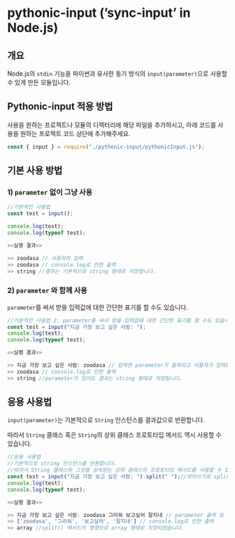 # pythonic-input (’sync-input’ in Node.js)

## 개요

Node.js의 ```stdin``` 기능을 파이썬과 유사한 동기 방식의 ```input(parameter)```으로 사용할 수 있게 만든 모듈입니다. 

## Pythonic-input 적용 방법

사용을 원하는 프로젝트나 모듈의 디렉터리에 해당 파일을 추가하시고, 아래 코드를 사용을 원하는 프로젝트 코드 상단에 추가해주세요.

```jsx
const { input } = require("./pythonic-input/pythonicInput.js");
```

## 기본 사용 방법

### 1) ```parameter``` 없이 그냥 사용

```jsx
//기본적인 사용법
const test = input();

console.log(test);
console.log(typeof test);
```

```jsx
<<실행 결과>>

>> zoodasa // 사용자의 입력
>> zoodasa // console.log로 인한 출력
>> string //결과는 기본적으로 string 형태로 저장됩니다.
```

### 2) ```parameter``` 와 함께 사용

```parameter```를 써서 받을 입력값에 대한 간단한 표기를 할 수도 있습니다.

```jsx
//기본적인 사용법 2: parameter를 써서 받을 입력값에 대한 간단한 표기를 할 수도 있습니다.
const test = input("지금 가장 보고 싶은 사람: ");
console.log(test);
console.log(typeof test);
```

```jsx
<<실행 결과>>

>> 지금 가장 보고 싶은 사람: zoodasa // 입력한 parameter가 출력되고 사용자가 입력했습니다.
>> zoodasa // console.log로 인한 출력
>> string //parameter가 있어도 결과는 string 형태로 저장됩니다.
```

## 응용 사용법

```input(parameter)```는 기본적으로 ```String``` 인스턴스를 결과값으로 반환합니다. 

따라서 ```String``` 클래스 혹은 ```String```의 상위 클래스 프로토타입 메서드 역시 사용할 수 있습니다.

```jsx
//응용 사용법
//기본적으로 string 인스턴스를 반환합니다.
//따라서 String 클래스와 그것을 상속받는 상위 클래스의 프로토타입 메서드를 사용할 수 있습니다.
const test = input("지금 가장 보고 싶은 사람: ").split(" ");//띄어쓰기로 split 구분
console.log(test);
console.log(typeof test);
```

```jsx
<<실행 결과>>

>> 지금 가장 보고 싶은 사람: zoodasa 그리워 보고싶어 잘지내 // parameter 출력 및 사용자의 입력
>> ['zoodasa', '그리워', '보고싶어', '잘지내'] // console.log로 인한 출력
>> array //split() 메서드의 영향으로 array 형태로 저장되었습니다.
```